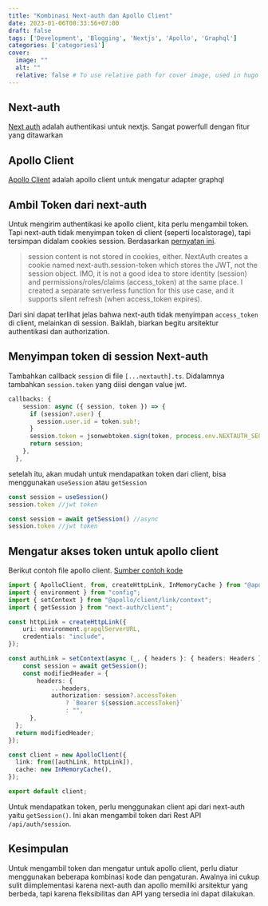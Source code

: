 ```yaml
---
title: "Kombinasi Next-auth dan Apollo Client"
date: 2023-01-06T08:33:56+07:00
draft: false
tags: ['Development', 'Blogging', 'Nextjs', 'Apollo', 'Graphql']
categories: ['categories1']
cover:
  image: ""
  alt: ""
  relative: false # To use relative path for cover image, used in hugo Page-bundles
---
```


## Next-auth

[Next auth](https://next-auth.js.org/) adalah authentikasi untuk nextjs. Sangat powerfull dengan fitur yang ditawarkan

## Apollo Client

[Apollo Client](https://www.apollographql.com/) adalah apollo client untuk mengatur adapter graphql


## Ambil Token dari next-auth

Untuk mengirim authentikasi ke apollo client, kita perlu mengambil token. Tapi next-auth tidak menyimpan token di client (seperti localstorage), tapi tersimpan didalam cookies session. Berdasarkan [pernyatan ini](https://github.com/nextauthjs/next-auth/discussions/1492#discussioncomment-2177300). 

> session content is not stored in cookies, either. NextAuth creates a cookie named next-auth.session-token which stores the JWT, not the session object. IMO, it is not a good idea to store identity (session) and permissions/roles/claims (access_token) at the same place. I created a separate serverless function for this use case, and it supports silent refresh (when access_token expires).

Dari sini dapat terlihat jelas bahwa next-auth tidak menyimpan `access_token` di client, melainkan di session. Baiklah, biarkan begitu arsitektur authentikasi dan authorization.

## Menyimpan token di session Next-auth

Tambahkan callback `session` di file `[...nextauth].ts`. Didalamnya tambahkan `session.token` yang diisi dengan value jwt.

```ts
callbacks: {
    session: async ({ session, token }) => {
      if (session?.user) {
        session.user.id = token.sub!;
      }
      session.token = jsonwebtoken.sign(token, process.env.NEXTAUTH_SECRET || '')
      return session;
    },
  },
```

setelah itu, akan mudah untuk mendapatkan token dari client, bisa menggunakan `useSession` atau `getSession`

```js
const session = useSession()
session.token //jwt token

const session = await getSession() //async
session.token //jwt token
```

## Mengatur akses token untuk apollo client

Berikut contoh file apollo client. [Sumber contoh kode](https://github.com/nextauthjs/next-auth/discussions/1492#discussioncomment-781656)

```ts
import { ApolloClient, from, createHttpLink, InMemoryCache } from "@apollo/client";
import { environment } from "config";
import { setContext } from "@apollo/client/link/context";
import { getSession } from "next-auth/client";

const httpLink = createHttpLink({
	uri: environment.grapqlServerURL,
	credentials: "include",
});

const authLink = setContext(async (_, { headers }: { headers: Headers }) => {
	const session = await getSession();
	const modifiedHeader = {
		headers: {
			...headers,
			authorization: session?.accessToken
				? `Bearer ${session.accessToken}`
				: "",
      },
  };
  return modifiedHeader;
});

const client = new ApolloClient({
  link: from([authLink, httpLink]),
  cache: new InMemoryCache(),
});

export default client;
```

Untuk mendapatkan token, perlu menggunakan client api dari next-auth yaitu `getSession()`. Ini akan mengambil token dari Rest API `/api/auth/session`.


## Kesimpulan

Untuk mengambil token dan mengatur untuk apollo client, perlu diatur menggunakan beberapa kombinasi kode dan pengaturan. Awalnya ini cukup sulit diimplementasi karena next-auth dan apollo memiliki arsitektur yang berbeda, tapi karena fleksibilitas dan API yang tersedia ini dapat dilakukan.